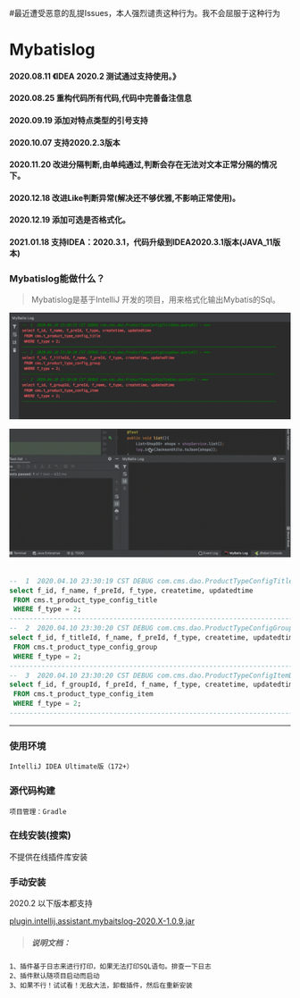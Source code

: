 #最近遭受恶意的乱提Issues，本人强烈谴责这种行为。我不会屈服于这种行为

# Mybatislog

#### 2020.08.11 《IDEA 2020.2 测试通过支持使用。》
#### 2020.08.25 重构代码所有代码,代码中完善备注信息
#### 2020.09.19 添加对特点类型的引号支持
#### 2020.10.07 支持2020.2.3版本
#### 2020.11.20 改进分隔判断,由单纯通过,判断会存在无法对文本正常分隔的情况下。
#### 2020.12.18 改进Like判断异常(解决还不够优雅,不影响正常使用)。
#### 2020.12.19 添加可选是否格式化。
#### 2021.01.18 支持IDEA：2020.3.1，代码升级到IDEA2020.3.1版本(JAVA_11版本)

### Mybatislog能做什么？

> Mybatislog是基于IntelliJ 开发的项目，用来格式化输出Mybatis的Sql。

 ![样列](https://raw.githubusercontent.com/Link-Kou/intellij-mybaitslog/master/image/2020-03-25_09-28-47.jpg "样列")
 
 ![样列](https://raw.githubusercontent.com/Link-Kou/intellij-mybaitslog/master/image/2020-04-17_23-51-18.gif "样列")
 
```sql

--  1  2020.04.10 23:30:19 CST DEBUG com.cms.dao.ProductTypeConfigTitleDao.queryAll - ==>
select f_id, f_name, f_preId, f_type, createtime, updatedtime
 FROM cms.t_product_type_config_title
 WHERE f_type = 2;
------------------------------------------------------------------------------------------------------------------------
--  2  2020.04.10 23:30:20 CST DEBUG com.cms.dao.ProductTypeConfigGroupDao.queryAll - ==>
select f_id, f_titleId, f_name, f_preId, f_type, createtime, updatedtime
 FROM cms.t_product_type_config_group
 WHERE f_type = 2;
------------------------------------------------------------------------------------------------------------------------
--  3  2020.04.10 23:30:20 CST DEBUG com.cms.dao.ProductTypeConfigItemDao.queryAll - ==>
select f_id, f_groupId, f_preId, f_name, f_type, createtime, updatedtime
 FROM cms.t_product_type_config_item
 WHERE f_type = 2;
------------------------------------------------------------------------------------------------------------------------

```
---

### 使用环境

`IntelliJ IDEA Ultimate版（172+）`

### 源代码构建

    项目管理：Gradle
   
### 在线安装(搜索)

  不提供在线插件库安装
 
### 手动安装

 2020.2 以下版本都支持
 >
 [plugin.intellij.assistant.mybaitslog-2020.X-1.0.9.jar](https://raw.githubusercontent.com/Link-Kou/intellij-mybaitslog/master/plugin/plugin.intellij.assistant.mybaitslog-1.0.9.jar)
  

> ##### 说明文档：
    
    1、插件基于日志来进行打印，如果无法打印SQL语句。排查一下日志
    2、插件默认随项目启动而启动
    3、如果不行！试试看！无敌大法，卸载插件，然后在重新安装